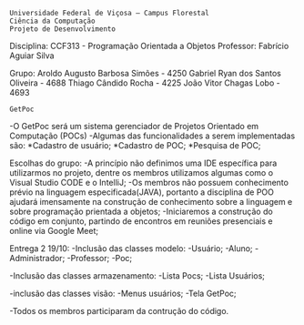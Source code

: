     Universidade Federal de Viçosa – Campus Florestal
    Ciência da Computação
    Projeto de Desenvolvimento
Disciplina: CCF313 - Programação Orientada a Objetos 
Professor: Fabrício Aguiar Silva

Grupo:  Aroldo Augusto Barbosa Simões - 4250
        Gabriel Ryan dos Santos Oliveira - 4688
        Thiago Cândido Rocha - 4225 
        João Vitor Chagas Lobo - 4693
        

    GetPoc

-O GetPoc será um sistema gerenciador de Projetos Orientado em
Computação (POCs)
-Algumas das funcionalidades a serem implementadas são:
    *Cadastro de usuário;
    *Cadastro de POC;
    *Pesquisa de POC;


Escolhas do grupo:
-A princípio não definimos uma IDE específica para utilizarmos no projeto, dentre os membros utilizamos
algumas como o Visual Studio CODE e o IntelliJ;
-Os membros não possuem conhecimento prévio na linguagem especificada(JAVA), portanto a disciplina de POO
ajudará imensamente na construção de conhecimento sobre a linguagem e sobre programação prientada a objetos;
-Iniciaremos a construção do código em conjunto, partindo de encontros em reuniões presenciais e online via 
Google Meet;

Entrega 2 19/10:
-Inclusão das classes modelo:
    -Usuário;
    -Aluno;
    -Administrador;
    -Professor; 
    -Poc;

-Inclusão das classes armazenamento:
    -Lista Pocs;
    -Lista Usuários;

-inclusão das classes visão:
    -Menus usuários;
    -Tela GetPoc;

-Todos os membros participaram da contrução do código.
